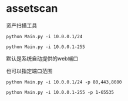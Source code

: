 # assetscan
资产扫描工具

```
python Main.py -i 10.0.0.1/24

python Main.py -i 10.0.0.1-255

```

默认是系统自动提供的web端口

也可以指定端口范围

```
python Main.py -i 10.0.0.1/24 -p 80,443,8080

python Main.py -i 10.0.0.1-255 -p 1-65535

```


